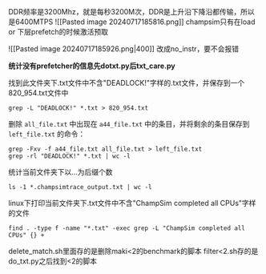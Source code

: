 DDR频率是3200Mhz，就是每秒3200M次，DDR是上升沿下降沿都传输，所以是6400MTPS
![[Pasted image 20240717185816.png]]
champsim只有在load or 下层prefetch的时候激活预取

![[Pasted image 20240717185926.png|400]]
改成no_instr，要不会报错

**统计没有prefetcher的信息先dotxt.py后txt_care.py**

找到此文件夹下.txt文件中不含"DEADLOCK!"字样的.txt文件，并保存到一个820_954.txt文件中
```shell
grep -L "DEADLOCK!" *.txt > 820_954.txt
```
删除 `all_file.txt` 中出现在 `a44_file.txt` 中的条目，并将剩余的条目保存到 `left_file.txt` 的命令：
```
grep -Fxv -f a44_file.txt all_file.txt > left_file.txt
grep -rl "DEADLOCK!" *.txt | wc -l 
```

统计当前文件夹下以...为后缀个数
```shell
ls -1 *.champsimtrace_output.txt | wc -l
```

linux下打印当前文件夹下.txt文件中不含"ChampSim completed all CPUs"字样的文件
```shell
find . -type f -name "*.txt" -exec grep -L "ChampSim completed all CPUs" {} +
```
delete_match.sh里面存的是删除maki<2的benchmark的脚本
filter<2.sh存的是do_txt.py之后找到<2的脚本